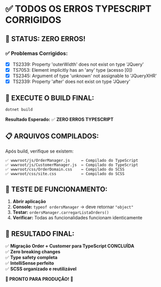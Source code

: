 # ✅ TODOS OS ERROS TYPESCRIPT CORRIGIDOS

## 🎯 STATUS: ZERO ERROS!

### ✅ Problemas Corrigidos:
- [x] TS2339: Property 'outerWidth' does not exist on type 'JQuery'
- [x] TS7053: Element implicitly has an 'any' type (acesso [0])
- [x] TS2345: Argument of type 'unknown' not assignable to 'JQueryXHR'  
- [x] TS2339: Property 'after' does not exist on type 'JQuery'

## 🚀 EXECUTE O BUILD FINAL:

```bash
dotnet build
```

**Resultado Esperado:** ✅ **ZERO ERROS TYPESCRIPT**

## 📋 ARQUIVOS COMPILADOS:

Após build, verifique se existem:
```
✅ wwwroot/js/OrderManager.js     ← Compilado do TypeScript
✅ wwwroot/js/CustomerManager.js  ← Compilado do TypeScript
✅ wwwroot/css/OrderDomain.css    ← Compilado do SCSS
✅ wwwroot/css/site.css           ← Compilado do SCSS
```

## 🧪 TESTE DE FUNCIONAMENTO:

1. **Abrir aplicação**
2. **Console:** `typeof ordersManager` → deve retornar `"object"`
3. **Testar:** `ordersManager.carregarListaOrders()`
4. **Verificar:** Todas as funcionalidades funcionam identicamente

## 🎉 RESULTADO FINAL:

✅ **Migração Order + Customer para TypeScript CONCLUÍDA**  
✅ **Zero breaking changes**  
✅ **Type safety completa**  
✅ **IntelliSense perfeito**  
✅ **SCSS organizado e reutilizável**

**🚀 PRONTO PARA PRODUÇÃO! 🚀**
